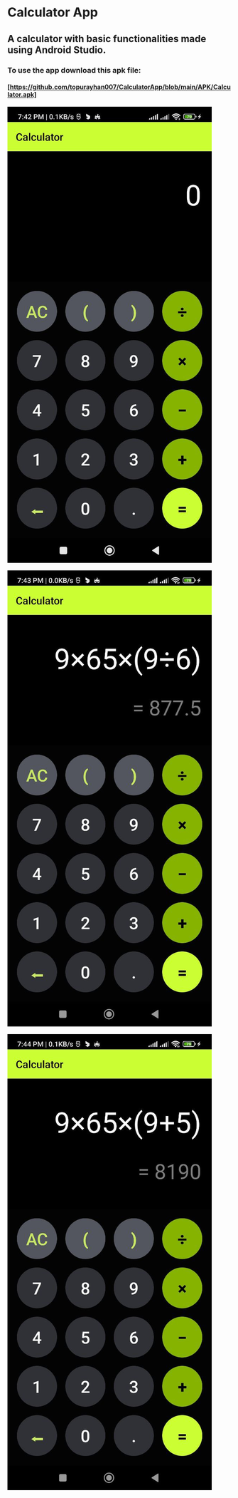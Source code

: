 # Calculator App

## A calculator with basic functionalities made using Android Studio.

### To use the app download this apk file:

 #### [https://github.com/topurayhan007/CalculatorApp/blob/main/APK/Calculator.apk]
 

![Screenshot 1](Screenshots/1.jpg)

![Screenshot 2](Screenshots/2.jpg)

![Screenshot 3](Screenshots/3.jpg)


